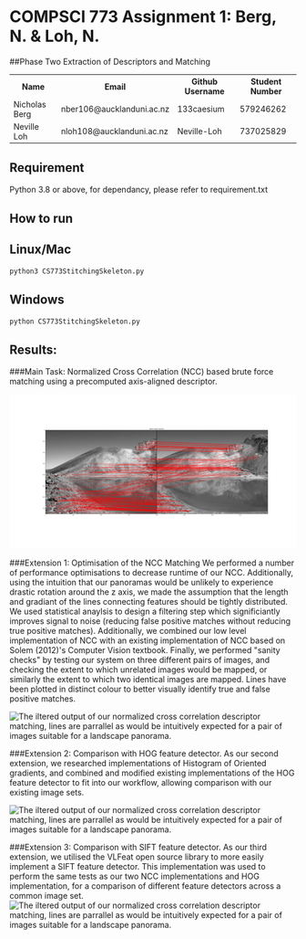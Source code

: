 # COMPSCI 773 Assignment 1: Berg, N. & Loh, N.

##Phase Two Extraction of Descriptors and Matching

<table>
  <tr>
    <th>Name</th>
    <th>Email</th>
    <th>Github Username</th>
    <th>Student Number</th>
  </tr>
  <tr>
    <td>Nicholas Berg</td>
    <td> nber106@aucklanduni.ac.nz </td>
    <td>133caesium</td>
    <td>579246262</td>
  </tr>
  <tr>
    <td>Neville Loh</td>
    <td>nloh108@aucklanduni.ac.nz</td>
    <td>Neville-Loh</td>
    <td>737025829</td>
  </tr>
</table>

## Requirement
Python 3.8 or above, for dependancy, please refer to requirement.txt

## How to run


## Linux/Mac
```
python3 CS773StitchingSkeleton.py

```

## Windows
```
python CS773StitchingSkeleton.py

```





## Results:

###Main Task: Normalized Cross Correlation (NCC) based brute force matching using a precomputed axis-aligned descriptor.

![The unfiltered output of our normalized cross correlation descriptor matching.](./images/NCC_OUTPUTS/MOUNTAIN_NCC_Unfiltered.png)


###Extension 1: Optimisation of the NCC Matching
We performed a number of performance optimisations to decrease runtime of our NCC. 
Additionally, using the intuition that our panoramas would be unlikely to experience drastic rotation around the z axis, 
we made the assumption that the length and gradiant of the lines connecting features should be tightly distributed. We used 
statistical anaylsis to design a filtering step which significiantly improves signal to noise (reducing false positive matches without
reducing true positive matches). Additionally, we combined our low level implementation of NCC with an existing implementation of NCC
based on Solem (2012)'s Computer Vision textbook. Finally, we performed "sanity checks" by testing our system on three different pairs of images, 
and checking the extent to which unrelated images would be mapped, or similarly the extent to which two identical images are mapped. Lines have been plotted in distinct colour to better visually
identify true and false positive matches.

![The iltered output of our normalized cross correlation descriptor matching, lines are parrallel as would be intuitively expected 
for a pair of images suitable for a landscape panorama.](./images/NCC_OUTPUTS/MOUNTAIN_NCC_Filtered.png)

###Extension 2: Comparison with HOG feature detector.
As our second extension, we researched implementations of Histogram of Oriented gradients, and combined and modified 
existing implementations of the HOG feature detector to fit into our workflow, allowing comparison
with our existing image sets. 

![The iltered output of our normalized cross correlation descriptor matching, lines are parrallel as would be intuitively expected 
for a pair of images suitable for a landscape panorama.](./images/HOG_OUTPUTS/HOG_MOUNTAIN_Crop_negative.png)

###Extension 3: Comparison with SIFT feature detector.
As our third extension, we utilised the VLFeat open source library to more easily implement a SIFT feature detector. 
This implementation was used to perform the same tests as our two NCC implementations and HOG implementation, for a comparison
of different feature detectors across a common image set.
![The iltered output of our normalized cross correlation descriptor matching, lines are parrallel as would be intuitively expected 
for a pair of images suitable for a landscape panorama.](./images/SIFT_OUTPUTS/MOUNTAINT_SWIFT_FEATURES.png)

